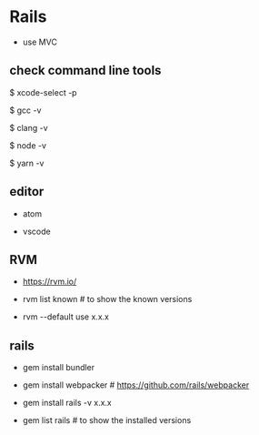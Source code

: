 # Rails

- use MVC



## check command line tools

$ xcode-select -p

$ gcc -v

$ clang -v

$ node -v

$ yarn -v

## editor

- atom

- vscode

## RVM

- https://rvm.io/

- rvm list known # to show the known versions

- rvm --default use x.x.x

## rails

- gem install bundler

- gem install webpacker   # https://github.com/rails/webpacker

- gem install rails -v x.x.x

- gem list rails # to show the installed versions

